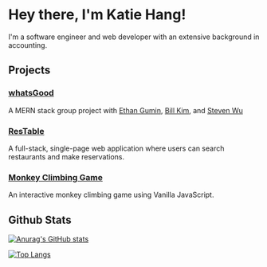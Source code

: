 # Hey there, I'm Katie Hang!
I'm a software engineer and web developer with an extensive background in accounting.

## Projects

### [whatsGood](https://whats-good-now.herokuapp.com/#/)
A MERN stack group project with [Ethan Gumin](https://github.com/ethangumin), [Bill Kim](https://github.com/YWBK), and [Steven Wu](https://github.com/swusteven)

### [ResTable](https://restable-fsp.herokuapp.com/#/)
A full-stack, single-page web application where users can search restaurants and make reservations.

### [Monkey Climbing Game](https://johnda911.github.io/Climbing_Game_Project/)
An interactive monkey climbing game using Vanilla JavaScript.

## Github Stats

[![Anurag's GitHub stats](https://github-readme-stats.vercel.app/api?username=johnda911&show_icons=true&theme=radical&hide=issues)](https://github.com/anuraghazra/github-readme-stats)

[![Top Langs](https://github-readme-stats.vercel.app/api/top-langs/?username=johnda911&layout=compact&theme=radical)](https://github.com/anuraghazra/github-readme-stats)
